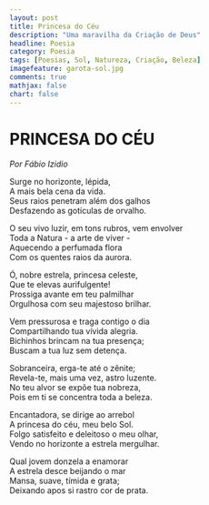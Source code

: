 ```yaml
---
layout: post
title: Princesa do Céu
description: "Uma maravilha da Criação de Deus"
headline: Poesia
category: Poesia
tags: [Poesias, Sol, Natureza, Criação, Beleza]
imagefeature: garota-sol.jpg
comments: true
mathjax: false
chart: false
---
```

# PRINCESA DO CÉU

*Por Fábio Izidio*

Surge no horizonte, lépida,<br/>
A mais bela cena da vida.<br/>
Seus raios penetram além dos galhos<br/>
Desfazendo as gotículas de orvalho.

O seu vivo luzir, em tons rubros, vem envolver<br/>
Toda a Natura - a arte de viver -<br/>
Aquecendo a perfumada flora<br/>
Com os quentes raios da aurora.

Ó, nobre estrela, princesa celeste,<br/>
Que te elevas aurifulgente!<br/>
Prossiga avante em teu palmilhar<br/>
Orgulhosa com seu majestoso brilhar.

Vem pressurosa e traga contigo o dia<br/>
Compartilhando tua vívida alegria.<br/>
Bichinhos brincam na tua presença;<br/>
Buscam a tua luz sem detença.

Sobranceira, erga-te até o zênite;<br/>
Revela-te, mais uma vez, astro luzente.<br/>
No teu alvor se expõe tua nobreza,<br/>
Pois em ti se concentra toda a beleza.

Encantadora, se dirige ao arrebol<br/>
A princesa do céu, meu belo Sol.<br/>
Folgo satisfeito e deleitoso o meu olhar,<br/>
Vendo no horizonte a estrela mergulhar.

Qual jovem donzela a enamorar<br/>
A estrela desce beijando o mar<br/>
Mansa, suave, tímida e grata;<br/>
Deixando apos si rastro cor de prata.